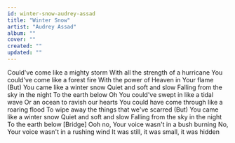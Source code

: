 ```yaml
---
id: winter-snow-audrey-assad
title: "Winter Snow"
artist: "Audrey Assad"
album: ""
cover: ""
created: ""
updated: ""
---
```


Could've come like a mighty storm
With all the strength of a hurricane
You could've come like a forest fire
With the power of Heaven in Your flame
(But) You came like a winter snow
Quiet and soft and slow
Falling from the sky in the night
To the earth below
Oh You could've swept in like a tidal wave
Or an ocean to ravish our hearts
You could have come through like a roaring flood
To wipe away the things that we've scarred
(But) You came like a winter snow
Quiet and soft and slow
Falling from the sky in the night
To the earth below
[Bridge]
Ooh no, Your voice wasn't in a bush burning
No, Your voice wasn't in a rushing wind
It was still, it was small, it was hidden